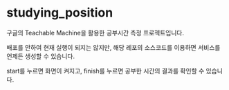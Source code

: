 # studying_position

구글의 Teachable Machine을 활용한 공부시간 측정 프로젝트입니다.

배포를 안하여 현재 실행이 되지는 않지만, 해당 레포의 소스코드를 이용하면 서비스를 언제든 생성할 수 있습니다.

start를 누르면 화면이 켜지고, finish를 누르면 공부한 시간의 결과를 확인할 수 있습니다.
